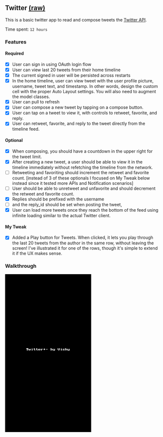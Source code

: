 ## Twitter [(raw)](https://gist.githubusercontent.com/timothy1ee/b9b1860c8ecb4b0b1c18/raw/2adc3f63677d81644e00245cee891eee88907767/gistfile1.md)

This is a basic twitter app to read and compose tweets the [Twitter API](https://apps.twitter.com/).

Time spent: `12 hours`

### Features

#### Required

- [X] User can sign in using OAuth login flow
- [X] User can view last 20 tweets from their home timeline
- [X] The current signed in user will be persisted across restarts
- [X] In the home timeline, user can view tweet with the user profile picture, username, tweet text, and timestamp.  In other words, design the custom cell with the proper Auto Layout settings.  You will also need to augment the model classes.
- [X] User can pull to refresh
- [X] User can compose a new tweet by tapping on a compose button.
- [X] User can tap on a tweet to view it, with controls to retweet, favorite, and reply.
- [X] User can retweet, favorite, and reply to the tweet directly from the timeline feed.

#### Optional

- [X] When composing, you should have a countdown in the upper right for the tweet limit.
- [X] After creating a new tweet, a user should be able to view it in the timeline immediately without refetching the timeline from the network.
- [ ] Retweeting and favoriting should increment the retweet and favorite count. [instead of 3 of these optionals I focused on My Tweak below instead since it tested more APIs and Notification scenarios]
- [ ] User should be able to unretweet and unfavorite and should decrement the retweet and favorite count.
- [X] Replies should be prefixed with the username 
- [ ]  and the reply_id should be set when posting the tweet,
- [X] User can load more tweets once they reach the bottom of the feed using infinite loading similar to the actual Twitter client.

#### My Tweak
- [X] Added a Play button for Tweets. When clicked, it lets you play through the last 20 tweets from the author in the same row, without leaving the screen! I've illustrated it for one of the rows, though it's simple to extend it if the UX makes sense.

### Walkthrough

![Video Walkthrough](TweetsVishy.gif)
